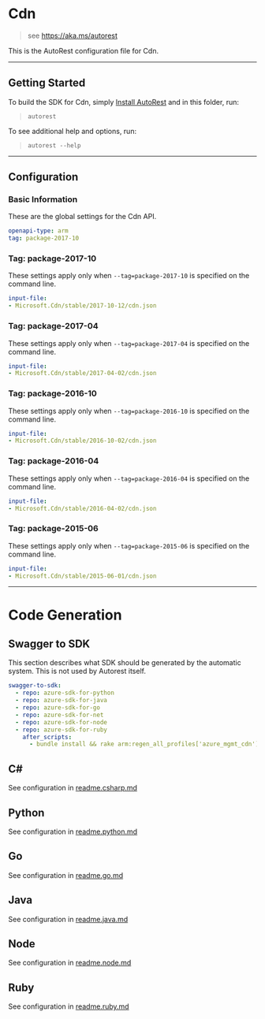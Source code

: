 # Cdn
    
> see https://aka.ms/autorest

This is the AutoRest configuration file for Cdn.



---
## Getting Started 
To build the SDK for Cdn, simply [Install AutoRest](https://aka.ms/autorest/install) and in this folder, run:

> `autorest`

To see additional help and options, run:

> `autorest --help`
---

## Configuration



### Basic Information 
These are the global settings for the Cdn API.

``` yaml
openapi-type: arm
tag: package-2017-10
```

### Tag: package-2017-10

These settings apply only when `--tag=package-2017-10` is specified on the command line.

``` yaml $(tag) == 'package-2017-10'
input-file:
- Microsoft.Cdn/stable/2017-10-12/cdn.json
```

### Tag: package-2017-04

These settings apply only when `--tag=package-2017-04` is specified on the command line.

``` yaml $(tag) == 'package-2017-04'
input-file:
- Microsoft.Cdn/stable/2017-04-02/cdn.json
```
 
### Tag: package-2016-10

These settings apply only when `--tag=package-2016-10` is specified on the command line.

``` yaml $(tag) == 'package-2016-10'
input-file:
- Microsoft.Cdn/stable/2016-10-02/cdn.json
```
 
### Tag: package-2016-04

These settings apply only when `--tag=package-2016-04` is specified on the command line.

``` yaml $(tag) == 'package-2016-04'
input-file:
- Microsoft.Cdn/stable/2016-04-02/cdn.json
```
 
### Tag: package-2015-06

These settings apply only when `--tag=package-2015-06` is specified on the command line.

``` yaml $(tag) == 'package-2015-06'
input-file:
- Microsoft.Cdn/stable/2015-06-01/cdn.json
```


---
# Code Generation


## Swagger to SDK

This section describes what SDK should be generated by the automatic system.
This is not used by Autorest itself.

``` yaml $(swagger-to-sdk)
swagger-to-sdk:
  - repo: azure-sdk-for-python
  - repo: azure-sdk-for-java
  - repo: azure-sdk-for-go
  - repo: azure-sdk-for-net
  - repo: azure-sdk-for-node
  - repo: azure-sdk-for-ruby
    after_scripts:
      - bundle install && rake arm:regen_all_profiles['azure_mgmt_cdn']
```


## C# 

See configuration in [readme.csharp.md](./readme.csharp.md)

## Python

See configuration in [readme.python.md](./readme.python.md)

## Go

See configuration in [readme.go.md](./readme.go.md)

## Java

See configuration in [readme.java.md](./readme.java.md)

## Node

See configuration in [readme.node.md](./readme.node.md)

## Ruby

See configuration in [readme.ruby.md](./readme.ruby.md)
